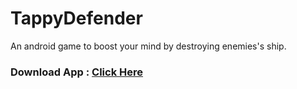 # TappyDefender
An android game to boost your mind by destroying enemies's ship.

### Download App : <a href="https://drive.google.com/file/d/1d3rtB3Mjzd_FlLQYBgdYhnEApfw-Dpn2/view?usp=sharing">Click Here</a>
